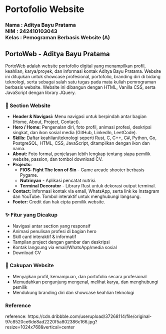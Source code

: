 <h1>Portofolio Website</h1>
<h3>Nama : Aditya Bayu Pratama<br>NIM : 242410103043<br>Kelas : Pemograman Berbasis Website (A)</h3>
<h2>PortoWeb - Aditya Bayu Pratama</h2>
<p>
  PortoWeb adalah website portofolio digital yang menampilkan profil, keahlian, karya/proyek, dan informasi kontak Aditya Bayu Pratama.
  Website ini ditujukan untuk showcase profesional, portofolio, branding diri di bidang teknologi, serta sebagai salah satu tugas pada mata kuliah pemrograman berbasis website. Website ini dibangun dengan HTML, Vanilla CSS, serta JavaScript dengan library JQuery.
</p>

<h3>🔗 Section Website</h3>
<ul>
  <li><strong>Header & Navigasi:</strong> Menu navigasi untuk berpindah antar bagian (Home, About, Project, Contact).</li>
  <li><strong>Hero / Home:</strong> Pengenalan diri, foto profil, animasi profesi, deskripsi singkat, dan ikon sosial media (GitHub, LinkedIn, LeetCode).</li>
  <li><strong>Skills:</strong> Daftar keahlian/teknologi seperti Rust, C, C++, C#, Python, Go, PostgreSQL, HTML, CSS, JavaScript, ditampilkan dengan ikon dan nama.</li>
  <li><strong>About:</strong> Foto formal, penjelasan lebih lengkap tentang siapa pemilik website, passion, dan tombol download CV.</li>
  <li><strong>Projects:</strong>
    <ul>
      <li><strong>FIOS: Fight The Icon of Sin</strong> - Game arcade shooter berbasis Pygame.</li>
      <li><strong>Nutrinyan</strong> - Aplikasi pencatat nutrisi.</li>
      <li><strong>Terminal Decorator</strong> - Library Rust untuk dekorasi output terminal.</li>
    </ul>
  </li>
  <li><strong>Contact:</strong> Informasi kontak via email, WhatsApp, serta link ke Instagram dan YouTube. Tombol interaktif untuk menghubungi langsung.</li>
  <li><strong>Footer:</strong> Credit dan hak cipta pemilik website.</li>
</ul>

<h3>✨ Fitur yang Dicakup</h3>
<ul>
  <li>Navigasi antar section yang responsif</li>
  <li>Animasi penulisan profesi di bagian hero</li>
  <li>Skill card interaktif & informatif</li>
  <li>Tampilan project dengan gambar dan deskripsi</li>
  <li>Kontak langsung via email/WhatsApp/media sosial</li>
  <li>Download CV</li>
</ul>

<h3>🎯 Cakupan Website</h3>
<ul>
  <li>Menyajikan profil, kemampuan, dan portofolio secara profesional</li>
  <li>Memudahkan pengunjung mengenal, melihat karya, dan menghubungi pemilik</li>
  <li>Mendukung branding diri dan showcase keahlian teknologi</li>
</ul>
<h3>Reference</h3>
<p>reference: https://cdn.dribbble.com/userupload/37268114/file/original-97c8520ce6de8ad2220f5a802386c166.jpg?resize=1024x768&vertical=center</p>
